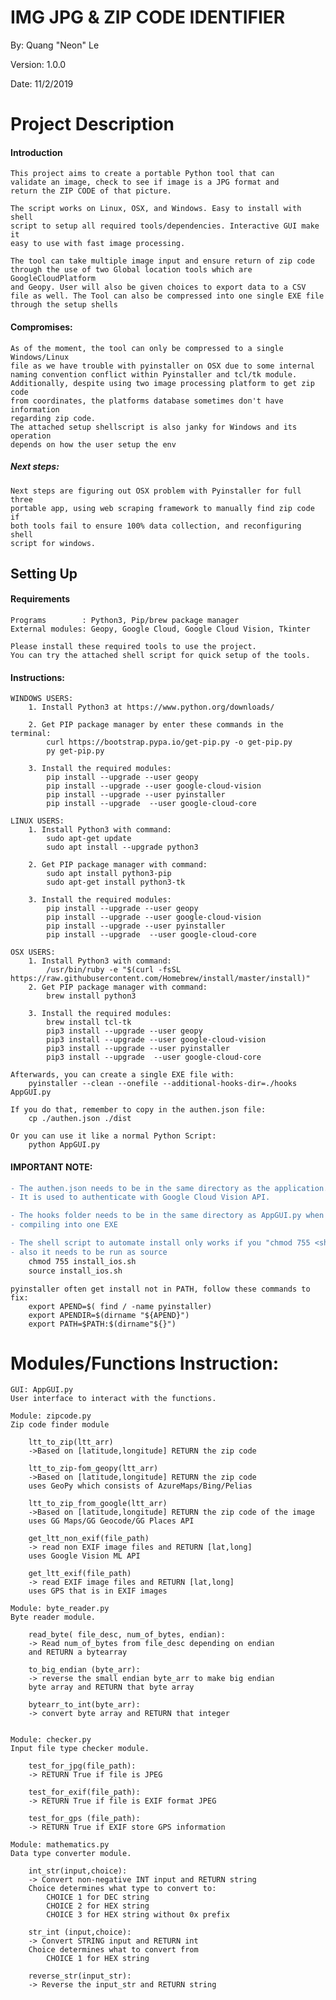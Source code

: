 # IMG JPG & ZIP CODE IDENTIFIER

By: Quang "Neon" Le

Version: 1.0.0

Date: 11/2/2019

# __Project Description__
#### Introduction  
  
    This project aims to create a portable Python tool that can
    validate an image, check to see if image is a JPG format and 
    return the ZIP CODE of that picture.

    The script works on Linux, OSX, and Windows. Easy to install with shell
    script to setup all required tools/dependencies. Interactive GUI make it 
    easy to use with fast image processing.
    
    The tool can take multiple image input and ensure return of zip code 
    through the use of two Global location tools which are GoogleCloudPlatform
    and Geopy. User will also be given choices to export data to a CSV
    file as well. The Tool can also be compressed into one single EXE file
    through the setup shells

#### Compromises:

    As of the moment, the tool can only be compressed to a single Windows/Linux
    file as we have trouble with pyinstaller on OSX due to some internal
    naming convention conflict within Pyinstaller and tcl/tk module. 
    Additionally, despite using two image processing platform to get zip code
    from coordinates, the platforms database sometimes don't have information
    regarding zip code.
    The attached setup shellscript is also janky for Windows and its operation
    depends on how the user setup the env

##### Next steps:

    Next steps are figuring out OSX problem with Pyinstaller for full three 
    portable app, using web scraping framework to manually find zip code if 
    both tools fail to ensure 100% data collection, and reconfiguring shell
    script for windows.


## __Setting Up__
#### Requirements

    Programs        : Python3, Pip/brew package manager
    External modules: Geopy, Google Cloud, Google Cloud Vision, Tkinter

    Please install these required tools to use the project.
    You can try the attached shell script for quick setup of the tools.
    
#### Instructions:

    WINDOWS USERS:    
        1. Install Python3 at https://www.python.org/downloads/
        
        2. Get PIP package manager by enter these commands in the terminal:
            curl https://bootstrap.pypa.io/get-pip.py -o get-pip.py
            py get-pip.py
            
        3. Install the required modules:
            pip install --upgrade --user geopy
            pip install --upgrade --user google-cloud-vision
            pip install --upgrade --user pyinstaller
            pip install --upgrade  --user google-cloud-core
    
    LINUX USERS:    
        1. Install Python3 with command:
            sudo apt-get update
            sudo apt install --upgrade python3
            
        2. Get PIP package manager with command:
            sudo apt install python3-pip
            sudo apt-get install python3-tk
            
        3. Install the required modules:
            pip install --upgrade --user geopy
            pip install --upgrade --user google-cloud-vision
            pip install --upgrade --user pyinstaller
            pip install --upgrade  --user google-cloud-core
        
    OSX USERS:
        1. Install Python3 with command: 
            /usr/bin/ruby -e "$(curl -fsSL https://raw.githubusercontent.com/Homebrew/install/master/install)"            
        2. Get PIP package manager with command:   
            brew install python3
            
        3. Install the required modules:
            brew install tcl-tk
            pip3 install --upgrade --user geopy
            pip3 install --upgrade --user google-cloud-vision
            pip3 install --upgrade --user pyinstaller
            pip3 install --upgrade  --user google-cloud-core

    Afterwards, you can create a single EXE file with:
        pyinstaller --clean --onefile --additional-hooks-dir=./hooks AppGUI.py
    
    If you do that, remember to copy in the authen.json file:
        cp ./authen.json ./dist
    
    Or you can use it like a normal Python Script:
        python AppGUI.py
    
#### IMPORTANT NOTE:
    
```diff
- The authen.json needs to be in the same directory as the application.
- It is used to authenticate with Google Cloud Vision API.

- The hooks folder needs to be in the same directory as AppGUI.py when
- compiling into one EXE

- The shell script to automate install only works if you "chmod 755 <shellfile>"
- also it needs to be run as source
    chmod 755 install_ios.sh
    source install_ios.sh
```
    
    pyinstaller often get install not in PATH, follow these commands to fix:
        export APEND=$( find / -name pyinstaller)
        export APENDIR=$(dirname "${APEND}")
        export PATH=$PATH:$(dirname"${}")
  
# Modules/Functions Instruction:

    GUI: AppGUI.py
    User interface to interact with the functions.

    Module: zipcode.py 
    Zip code finder module
        
        ltt_to_zip(ltt_arr)
        ->Based on [latitude,longitude] RETURN the zip code
        
        ltt_to_zip-fom_geopy(ltt_arr)
        ->Based on [latitude,longitude] RETURN the zip code
        uses GeoPy which consists of AzureMaps/Bing/Pelias
        
        ltt_to_zip_from_google(ltt_arr)
        ->Based on [latitude,longitude] RETURN the zip code of the image
        uses GG Maps/GG Geocode/GG Places API

        get_ltt_non_exif(file_path)
        -> read non EXIF image files and RETURN [lat,long]
        uses Google Vision ML API
        
        get_ltt_exif(file_path)
        -> read EXIF image files and RETURN [lat,long]
        uses GPS that is in EXIF images
    
    Module: byte_reader.py   
    Byte reader module.
    
        read_byte( file_desc, num_of_bytes, endian):
        -> Read num_of_bytes from file_desc depending on endian
        and RETURN a bytearray
        
        to_big_endian (byte_arr):
        -> reverse the small endian byte_arr to make big endian
        byte array and RETURN that byte array 
        
        bytearr_to_int(byte_arr):
        -> convert byte array and RETURN that integer
        
        
    Module: checker.py
    Input file type checker module.
    
        test_for_jpg(file_path):
        -> RETURN True if file is JPEG
        
        test_for_exif(file_path):
        -> RETURN True if file is EXIF format JPEG
        
        test_for_gps (file_path):
        -> RETURN True if EXIF store GPS information
    
    Module: mathematics.py 
    Data type converter module.
        
        int_str(input,choice):
        -> Convert non-negative INT input and RETURN string
        Choice determines what type to convert to:
            CHOICE 1 for DEC string
            CHOICE 2 for HEX string
            CHOICE 3 for HEX string without 0x prefix
            
        str_int (input,choice):
        -> Convert STRING input and RETURN int
        Choice determines what to convert from
            CHOICE 1 for HEX string

        reverse_str(input_str):
        -> Reverse the input_str and RETURN string

   
    
